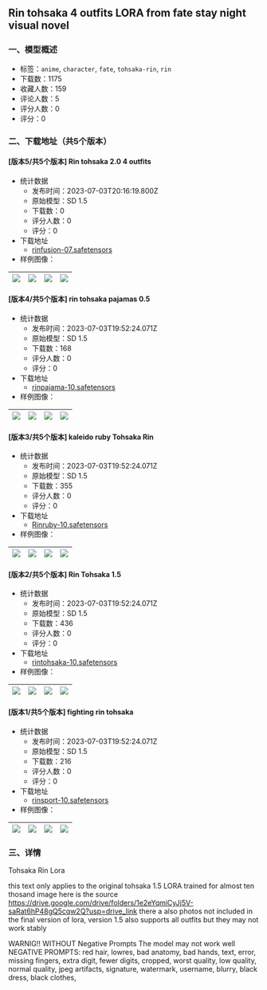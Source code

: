 ## Rin tohsaka 4 outfits LORA from fate stay night visual novel
### 一、模型概述

- 标签：`anime`, `character`, `fate`, `tohsaka-rin`, `rin`
- 下载数：1175
- 收藏人数：159
- 评论人数：5
- 评分人数：0
- 评分：0

### 二、下载地址（共5个版本）

#### [版本5/共5个版本] Rin tohsaka 2.0 4 outfits

- 统计数据
  - 发布时间：2023-07-03T20:16:19.800Z
  - 原始模型：SD 1.5
  - 下载数：0
  - 评分人数：0
  - 评分：0
- 下载地址
  - [rinfusion-07.safetensors](https://civitai.com/api/download/models/109629)
- 样例图像：

| <img src="https://image.civitai.com/xG1nkqKTMzGDvpLrqFT7WA/e256d870-2280-45af-a58b-2033c3ab1199/width=450/1394669.jpeg" /> | <img src="https://image.civitai.com/xG1nkqKTMzGDvpLrqFT7WA/105b4f38-cf7c-4b88-b300-098655902baa/width=450/1394672.jpeg" /> | <img src="https://image.civitai.com/xG1nkqKTMzGDvpLrqFT7WA/e7a67615-fb75-4d56-acd4-3e679becb46c/width=450/1394671.jpeg" /> | <img src="https://image.civitai.com/xG1nkqKTMzGDvpLrqFT7WA/168489b4-f6f9-47c9-b738-876c5d993837/width=450/1394670.jpeg" /> |
| ---- | ---- | ---- | ---- |

#### [版本4/共5个版本] rin tohsaka pajamas 0.5

- 统计数据
  - 发布时间：2023-07-03T19:52:24.071Z
  - 原始模型：SD 1.5
  - 下载数：168
  - 评分人数：0
  - 评分：0
- 下载地址
  - [rinpajama-10.safetensors](https://civitai.com/api/download/models/108915)
- 样例图像：

| <img src="https://image.civitai.com/xG1nkqKTMzGDvpLrqFT7WA/b5bb85ab-7a0a-41e6-89fb-5ddb920f87d7/width=450/1379555.jpeg" /> | <img src="https://image.civitai.com/xG1nkqKTMzGDvpLrqFT7WA/5624c45c-41cf-4cec-9fed-7e08901e652a/width=450/1379552.jpeg" /> | <img src="https://image.civitai.com/xG1nkqKTMzGDvpLrqFT7WA/dac0492d-a0d8-414b-a320-e3b37e0d3eaf/width=450/1379554.jpeg" /> | <img src="https://image.civitai.com/xG1nkqKTMzGDvpLrqFT7WA/0c05a0b8-0cc3-4bb0-a5f1-e90985ef401d/width=450/1379553.jpeg" /> |
| ---- | ---- | ---- | ---- |

#### [版本3/共5个版本] kaleido ruby Tohsaka Rin

- 统计数据
  - 发布时间：2023-07-03T19:52:24.071Z
  - 原始模型：SD 1.5
  - 下载数：355
  - 评分人数：0
  - 评分：0
- 下载地址
  - [Rinruby-10.safetensors](https://civitai.com/api/download/models/106857)
- 样例图像：

| <img src="https://image.civitai.com/xG1nkqKTMzGDvpLrqFT7WA/578d5347-eb69-4e07-a4e3-e01817758fce/width=450/1338686.jpeg" /> | <img src="https://image.civitai.com/xG1nkqKTMzGDvpLrqFT7WA/9374c7ee-c659-4640-9c9f-39b4c9ef719d/width=450/1338687.jpeg" /> | <img src="https://image.civitai.com/xG1nkqKTMzGDvpLrqFT7WA/e3192f3d-867d-459a-9a92-fc9cf986df35/width=450/1338689.jpeg" /> | <img src="https://image.civitai.com/xG1nkqKTMzGDvpLrqFT7WA/8a0b487a-9190-422a-b254-0f953a31e704/width=450/1338690.jpeg" /> |
| ---- | ---- | ---- | ---- |

#### [版本2/共5个版本] Rin Tohsaka 1.5

- 统计数据
  - 发布时间：2023-07-03T19:52:24.071Z
  - 原始模型：SD 1.5
  - 下载数：436
  - 评分人数：0
  - 评分：0
- 下载地址
  - [rintohsaka-10.safetensors](https://civitai.com/api/download/models/106103)
- 样例图像：

| <img src="https://image.civitai.com/xG1nkqKTMzGDvpLrqFT7WA/535c5252-14bd-41d2-af75-2876ad2ba1dd/width=450/1332900.jpeg" /> | <img src="https://image.civitai.com/xG1nkqKTMzGDvpLrqFT7WA/d62e6d15-ad4b-41bc-8433-b5a87ec0411e/width=450/1326023.jpeg" /> | <img src="https://image.civitai.com/xG1nkqKTMzGDvpLrqFT7WA/69f67977-00c6-45ae-94f4-8107cbe23dae/width=450/1326025.jpeg" /> | <img src="https://image.civitai.com/xG1nkqKTMzGDvpLrqFT7WA/7b8069b8-1c09-4c6a-a79d-c77d8e174cc8/width=450/1332899.jpeg" /> |
| ---- | ---- | ---- | ---- |

#### [版本1/共5个版本] fighting rin tohsaka

- 统计数据
  - 发布时间：2023-07-03T19:52:24.071Z
  - 原始模型：SD 1.5
  - 下载数：216
  - 评分人数：0
  - 评分：0
- 下载地址
  - [rinsport-10.safetensors](https://civitai.com/api/download/models/107382)
- 样例图像：

| <img src="https://image.civitai.com/xG1nkqKTMzGDvpLrqFT7WA/838b9845-39aa-49f4-8d65-939cb791ddf5/width=450/1348617.jpeg" /> | <img src="https://image.civitai.com/xG1nkqKTMzGDvpLrqFT7WA/405dc146-086a-4cbf-91f1-f0c7fea68db0/width=450/1348242.jpeg" /> | <img src="https://image.civitai.com/xG1nkqKTMzGDvpLrqFT7WA/028ff244-6476-431e-aa1f-95df7d0e4ff7/width=450/1348244.jpeg" /> | <img src="https://image.civitai.com/xG1nkqKTMzGDvpLrqFT7WA/083e3735-30b1-4a5a-9071-18ba2e3d294a/width=450/1348616.jpeg" /> |
| ---- | ---- | ---- | ---- |


### 三、详情
<p>Tohsaka Rin Lora</p><p>this text only applies to the original tohsaka 1.5 LORA trained for almost ten thosand image here is the source <a target="_blank" rel="ugc" href="https://drive.google.com/drive/folders/1e2eYqmiCyJj5V-saRat6hP48gQ5cqw2Q?usp=drive_link">https://drive.google.com/drive/folders/1e2eYqmiCyJj5V-saRat6hP48gQ5cqw2Q?usp=drive_link</a> there a also photos not included in the final version of lora, version 1.5 also supports all outfits but they may not work stably</p><p>WARNIG!! WITHOUT Negative Prompts The model may not work well NEGATIVE PROMPTS: red hair, lowres, bad anatomy, bad hands, text, error, missing fingers, extra digit, fewer digits, cropped, worst quality, low quality, normal quality, jpeg artifacts, signature, watermark, username, blurry, black dress, black clothes,</p>